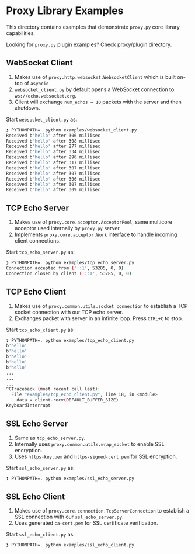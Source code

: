 # Proxy Library Examples

This directory contains examples that demonstrate `proxy.py` core library capabilities.

Looking for `proxy.py` plugin examples?  Check [proxy/plugin](https://github.com/abhinavsingh/proxy.py/tree/develop/proxy/plugin) directory.

## WebSocket Client

1. Makes use of `proxy.http.websocket.WebsocketClient` which is built on-top of `asyncio`
2. `websocket_client.py` by default opens a WebSocket connection to `ws://echo.websocket.org`.
3. Client will exchange `num_echos = 10` packets with the server and then shutdown.

Start `websocket_client.py` as:

```bash
❯ PYTHONPATH=. python examples/websocket_client.py
Received b'hello' after 306 millisec
Received b'hello' after 308 millisec
Received b'hello' after 277 millisec
Received b'hello' after 334 millisec
Received b'hello' after 296 millisec
Received b'hello' after 317 millisec
Received b'hello' after 307 millisec
Received b'hello' after 307 millisec
Received b'hello' after 306 millisec
Received b'hello' after 307 millisec
Received b'hello' after 309 millisec
```

## TCP Echo Server

1. Makes use of `proxy.core.acceptor.AcceptorPool`, same multicore acceptor used internally by `proxy.py` server.
2. Implements `proxy.core.acceptor.Work` interface to handle incoming client connections.

Start `tcp_echo_server.py` as:

```bash
❯ PYTHONPATH=. python examples/tcp_echo_server.py
Connection accepted from ('::1', 53285, 0, 0)
Connection closed by client ('::1', 53285, 0, 0)
```

## TCP Echo Client

1. Makes use of `proxy.common.utils.socket_connection` to establish a TCP socket connection with our TCP echo server.
2. Exchanges packet with server in an infinite loop.  Press `CTRL+C` to stop.

Start `tcp_echo_client.py` as:

```bash
❯ PYTHONPATH=. python examples/tcp_echo_client.py
b'hello'
b'hello'
b'hello'
b'hello'
b'hello'
...
...
...
^CTraceback (most recent call last):
  File "examples/tcp_echo_client.py", line 18, in <module>
    data = client.recv(DEFAULT_BUFFER_SIZE)
KeyboardInterrupt
```

## SSL Echo Server

1. Same as `tcp_echo_server.py`.
2. Internally uses `proxy.common.utils.wrap_socket` to enable SSL encryption.
3. Uses `https-key.pem` and `https-signed-cert.pem` for SSL encryption.

Start `ssl_echo_server.py` as:

```bash
❯ PYTHONPATH=. python examples/ssl_echo_server.py
```

## SSL Echo Client

1. Makes use of `proxy.core.connection.TcpServerConnection` to establish a SSL connection with our `ssl_echo_server.py`.
2. Uses generated `ca-cert.pem` for SSL certificate verification.

Start `ssl_echo_client.py` as:

```bash
❯ PYTHONPATH=. python examples/ssl_echo_client.py
```

